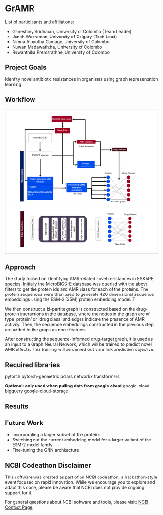 # GrAMR 

List of participants and affiliations:
- Ganeshiny Sridharan, University of Colombo  (Team Leader)
- Janith Weeraman, University of Calgary (Tech Lead)
- Nimna Alupotha Gamage, University of Colombo
- Nuwan Medawaththa, University of Colombo
- Ruwanthika Premarathne, University of Colombo

## Project Goals

Idenfity novel antibiotic resistances in organisms using graph representation learning

## Workflow

![Graphical abstract](misc/Workflow_updated.drawio.png)

## Approach

The study focsed on identifying AMR-related novel resistances in ESKAPE species. Initially the MicroBIGG-E database was queried with the above filters to get the protein ids and AMR class for each of the proteins. The protein sequences were then used to generate 420 dimensional sequence embeddings using the ESM-2 (35M) protein embedding model. T

We then construct a bi-partite graph is constructed based on the drug-protein interactions in the database, where the nodes in the graph are of type 'protein' or 'drug class' and edges indicate the presence of AMR activity. Then, the sequence embeddings constructed in the previous step are added to the graph as node features.

After constructing the sequence-informed drug-target graph, it is used as an input to a Graph Neural Network, which will be trained to predict novel AMR effects. This training will be carried out via a link prediction objective. 

## Required libraries
pytorch
pytorch-geometric
polars
networkx
transformers

**Optional: only used when pulling data from google cloud**
google-cloud-bigquery
google-cloud-storage

## Results


## Future Work

- Incorporating a larger subset of the proteins 
- Switching out the current embedding model for a larger variant of the ESM-2 model family
- Fine-tuning the GNN architecture

## NCBI Codeathon Disclaimer
This software was created as part of an NCBI codeathon, a hackathon-style event focused on rapid innovation. While we encourage you to explore and adapt this code, please be aware that NCBI does not provide ongoing support for it.

For general questions about NCBI software and tools, please visit: [NCBI Contact Page](https://www.ncbi.nlm.nih.gov/home/about/contact/)

